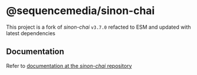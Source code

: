 # @sequencemedia/sinon-chai

This project is a fork of *sinon-chai* `v3.7.0` refacted to ESM and updated with latest dependencies

## Documentation

Refer to [documentation at the *sinon-chai* repository](https://github.com/domenic/sinon-chai)
